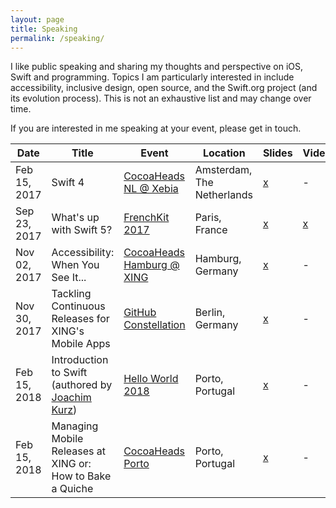 ```yaml
---
layout: page
title: Speaking
permalink: /speaking/
---
```


I like public speaking and sharing my thoughts and perspective on iOS, Swift and programming. Topics I am particularly interested in include accessibility, inclusive design, open source, and the Swift.org project (and its evolution process). This is not an exhaustive list and may change over time.

If you are interested in me speaking at your event, please get in touch.

| Date         | Title                   | Event                 | Location                   | Slides                                                       | Video |
|--------------|-------------------------|-----------------------|----------------------------|--------------------------------------------------------------|-------|
| Feb 15, 2017 | Swift 4                           | [CocoaHeads NL @ Xebia](https://www.meetup.com/CocoaHeadsNL/)     | Amsterdam, The Netherlands    | [x](https://speakerdeck.com/basthomas/swift-4)               | -                                                  |
| Sep 23, 2017 | What's up with Swift 5?           | [FrenchKit 2017](http://frenchkit.fr)            | Paris, France                 | [x](https://speakerdeck.com/basthomas/whats-up-with-swift-5) | [x](https://www.youtube.com/watch?v=XXqZaKodLfA)   |
| Nov 02, 2017 | Accessibility: When You See It... | [CocoaHeads Hamburg @ XING](https://www.meetup.com/CocoaHeads-Hamburg/)        | Hamburg, Germany              | [x](https://speakerdeck.com/basthomas/accessibility-when-you-see-it-dot-dot-dot) | -   |
| Nov 30, 2017 | Tackling Continuous Releases for XING's Mobile Apps | [GitHub Constellation](http://githubconstellation.com/berlin/)        | Berlin, Germany              | [x](https://speakerdeck.com/basthomas/tackling-continuous-releases-for-xings-mobile-apps) | -   |
| Feb 15, 2018 | Introduction to Swift (authored by [Joachim Kurz](http://blog.cocoafrog.de)) | [Hello World 2018](https://helloworldconf.pt)        | Porto, Portugal              | [x](http://khd2.de/talks/Introduction-to-Swift-Hello-World/HelloWorld_Conf-Introduction_to_Swift.pdf) | -   |
| Feb 15, 2018 | Managing Mobile Releases at XING or: How to Bake a Quiche | [CocoaHeads Porto](https://www.meetup.com/CocoaHeads-Porto)        | Porto, Portugal              | [x](https://speakerdeck.com/basthomas/managing-mobile-releases-at-xing-or-how-to-bake-a-quiche) | -   |
